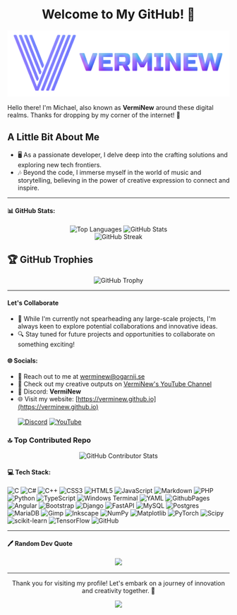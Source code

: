 <h1 align="center">Welcome to My GitHub! 🌟</h1>

<img src="https://github.com/VermiNew/VermiNew/blob/main/Logo.png?raw=true" alt="Logo" style="width: 100vw;"></img>

Hello there! I'm Michael, also known as **VermiNew** around these digital realms. Thanks for dropping by my corner of the internet! 🚀

## A Little Bit About Me

- 🖥️ As a passionate developer, I delve deep into the crafting solutions and exploring new tech frontiers.
- 🎶 Beyond the code, I immerse myself in the world of music and storytelling, believing in the power of creative expression to connect and inspire.

---
#### 📊 GitHub Stats:
<p align="center">
  <img src="https://github-readme-stats.vercel.app/api/top-langs/?username=VermiNew&theme=dark&hide_border=true&include_all_commits=false&count_private=false&layout=compact" alt="Top Languages" width=355px/>
  <img src="https://github-readme-stats.vercel.app/api?username=VermiNew&theme=dark&hide_border=true&include_all_commits=false&count_private=false" alt="GitHub Stats"/><br/>
  <img src="https://github-readme-streak-stats.herokuapp.com/?user=VermiNew&theme=dark&hide_border=true" alt="GitHub Streak"/><br/>
</p>

## 🏆 GitHub Trophies
<p align="center">
  <img src="https://github-profile-trophy.vercel.app/?username=VermiNew&theme=darkhub&no-frame=true&no-bg=false&margin-w=4" alt="GitHub Trophy"/>
</p>

---
#### Let's Collaborate

- 🤝 While I'm currently not spearheading any large-scale projects, I'm always keen to explore potential collaborations and innovative ideas.
- 🔍 Stay tuned for future projects and opportunities to collaborate on something exciting!

#### 🌐 Socials:
- 📧 Reach out to me at werminew@ogarnij.se
- 🎥 Check out my creative outputs on [VermiNew's YouTube Channel](https://www.youtube.com/@VermiNew8475)
- 💬 Discord: **VermiNew**
- 🌐 Visit my website: [https://verminew.github.io](https://verminew.github.io)<br><br>
[![Discord](https://img.shields.io/badge/Discord-%237289DA.svg?logo=discord&logoColor=white)](https://discord.gg)
[![YouTube](https://img.shields.io/badge/YouTube-%23FF0000.svg?logo=YouTube&logoColor=white)](https://youtube.com/@VermiNew8475)<br>

### 🔝 Top Contributed Repo
<p align="center">
  <img src="https://github-contributor-stats.vercel.app/api?username=VermiNew&limit=5&theme=dark&combine_all_yearly_contributions=true" alt="GitHub Contributor Stats"/>
</p>

#### 💻 Tech Stack:
![C](https://img.shields.io/badge/c-%2300599C.svg?style=for-the-badge&logo=c&logoColor=white) ![C#](https://img.shields.io/badge/c%23-%23239120.svg?style=for-the-badge&logo=csharp&logoColor=white) ![C++](https://img.shields.io/badge/c++-%2300599C.svg?style=for-the-badge&logo=c%2B%2B&logoColor=white) ![CSS3](https://img.shields.io/badge/css3-%231572B6.svg?style=for-the-badge&logo=css3&logoColor=white) ![HTML5](https://img.shields.io/badge/html5-%23E34F26.svg?style=for-the-badge&logo=html5&logoColor=white) ![JavaScript](https://img.shields.io/badge/javascript-%23323330.svg?style=for-the-badge&logo=javascript&logoColor=%23F7DF1E) ![Markdown](https://img.shields.io/badge/markdown-%23000000.svg?style=for-the-badge&logo=markdown&logoColor=white) ![PHP](https://img.shields.io/badge/php-%23777BB4.svg?style=for-the-badge&logo=php&logoColor=white) ![Python](https://img.shields.io/badge/python-3670A0?style=for-the-badge&logo=python&logoColor=ffdd54) ![TypeScript](https://img.shields.io/badge/typescript-%23007ACC.svg?style=for-the-badge&logo=typescript&logoColor=white) ![Windows Terminal](https://img.shields.io/badge/Windows%20Terminal-%234D4D4D.svg?style=for-the-badge&logo=windows-terminal&logoColor=white) ![YAML](https://img.shields.io/badge/yaml-%23ffffff.svg?style=for-the-badge&logo=yaml&logoColor=151515) ![GithubPages](https://img.shields.io/badge/github%20pages-121013?style=for-the-badge&logo=github&logoColor=white) ![Angular](https://img.shields.io/badge/angular-%23DD0031.svg?style=for-the-badge&logo=angular&logoColor=white) ![Bootstrap](https://img.shields.io/badge/bootstrap-%238511FA.svg?style=for-the-badge&logo=bootstrap&logoColor=white) ![Django](https://img.shields.io/badge/django-%23092E20.svg?style=for-the-badge&logo=django&logoColor=white) ![FastAPI](https://img.shields.io/badge/FastAPI-005571?style=for-the-badge&logo=fastapi) ![MySQL](https://img.shields.io/badge/mysql-4479A1.svg?style=for-the-badge&logo=mysql&logoColor=white) ![Postgres](https://img.shields.io/badge/postgres-%23316192.svg?style=for-the-badge&logo=postgresql&logoColor=white) ![MariaDB](https://img.shields.io/badge/MariaDB-003545?style=for-the-badge&logo=mariadb&logoColor=white) ![Gimp](https://img.shields.io/badge/Gimp-657D8B?style=for-the-badge&logo=gimp&logoColor=FFFFFF) ![Inkscape](https://img.shields.io/badge/Inkscape-e0e0e0?style=for-the-badge&logo=inkscape&logoColor=080A13) ![NumPy](https://img.shields.io/badge/numpy-%23013243.svg?style=for-the-badge&logo=numpy&logoColor=white) ![Matplotlib](https://img.shields.io/badge/Matplotlib-%23ffffff.svg?style=for-the-badge&logo=Matplotlib&logoColor=black) ![PyTorch](https://img.shields.io/badge/PyTorch-%23EE4C2C.svg?style=for-the-badge&logo=PyTorch&logoColor=white) ![Scipy](https://img.shields.io/badge/SciPy-%230C55A5.svg?style=for-the-badge&logo=scipy&logoColor=%white) ![scikit-learn](https://img.shields.io/badge/scikit--learn-%23F7931E.svg?style=for-the-badge&logo=scikit-learn&logoColor=white) ![TensorFlow](https://img.shields.io/badge/TensorFlow-%23FF6F00.svg?style=for-the-badge&logo=TensorFlow&logoColor=white) ![GitHub](https://img.shields.io/badge/github-%23121011.svg?style=for-the-badge&logo=github&logoColor=white)

---
#### 🖊️ Random Dev Quote

<p align="center">
  <img src='https://quotes-github-readme.vercel.app/api?type=horizontal&theme=tokyonight'/>
</p>

---
<p align="center">Thank you for visiting my profile! Let's embark on a journey of innovation and creativity together. 🌈</p>

<div align="center">

[![](https://visitcount.itsvg.in/api?id=VermiNew&icon=3&color=0)](https://visitcount.itsvg.in)

</div>

<!-- Big thanks to: GPRM -->
<!-- Proudly created with GPRM ( https://gprm.itsvg.in ) -->
